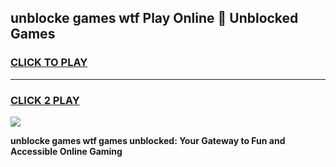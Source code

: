 
## unblocke games wtf Play Online 👋 Unblocked Games
<h3>
<a href="https://premium.freeplayer.one?title=unblocke_games_wtf&ref=19F">CLICK TO PLAY</a></h3>
<hr>

<h3>
<a href="https://premium.freeplayer.one?title=unblocke_games_wtf&ref=19F">CLICK 2 PLAY</a>
  
</h3>

<a href="https://premium.freeplayer.one?title=unblocke_games_wtf&ref=19F"><img src="https://clearcache.store/games.png"></a>


**unblocke games wtf games unblocked: Your Gateway to Fun and Accessible Online Gaming**
